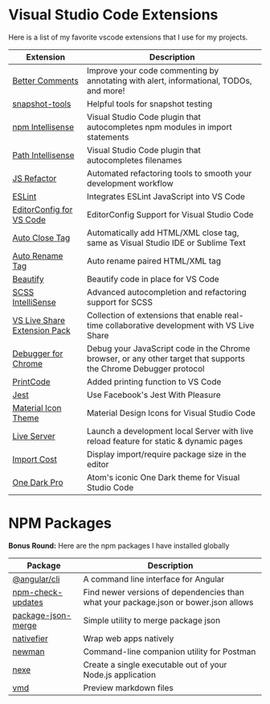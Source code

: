 # Visual Studio Code Extensions

Here is a list of my favorite vscode extensions that I use for my projects.

Extension | Description
--------- | -----------
[Better Comments](https://marketplace.visualstudio.com/items?itemName=aaron-bond.better-comments) | Improve your code commenting by annotating with alert, informational, TODOs, and more!
[snapshot-tools](https://marketplace.visualstudio.com/items?itemName=asvetliakov.snapshot-tools) | Helpful tools for snapshot testing
[npm Intellisense](https://marketplace.visualstudio.com/items?itemName=christian-kohler.npm-intellisense) | Visual Studio Code plugin that autocompletes npm modules in import statements
[Path Intellisense](https://marketplace.visualstudio.com/items?itemName=christian-kohler.path-intellisense) | Visual Studio Code plugin that autocompletes filenames
[JS Refactor](https://marketplace.visualstudio.com/items?itemName=cmstead.jsrefactor) | Automated refactoring tools to smooth your development workflow
[ESLint](https://marketplace.visualstudio.com/items?itemName=dbaeumer.vscode-eslint) | Integrates ESLint JavaScript into VS Code
[EditorConfig for VS Code](https://marketplace.visualstudio.com/items?itemName=EditorConfig.EditorConfig) | EditorConfig Support for Visual Studio Code
[Auto Close Tag](https://marketplace.visualstudio.com/items?itemName=formulahendry.auto-close-tag) | Automatically add HTML/XML close tag, same as Visual Studio IDE or Sublime Text
[Auto Rename Tag](https://marketplace.visualstudio.com/items?itemName=formulahendry.auto-rename-tag) | Auto rename paired HTML/XML tag
[Beautify](https://marketplace.visualstudio.com/items?itemName=HookyQR.beautify) | Beautify code in place for VS Code
[SCSS IntelliSense](https://marketplace.visualstudio.com/items?itemName=mrmlnc.vscode-scss) | Advanced autocompletion and refactoring support for SCSS
[VS Live Share Extension Pack](https://marketplace.visualstudio.com/items?itemName=MS-vsliveshare.vsliveshare-pack) | Collection of extensions that enable real-time collaborative development with VS Live Share
[Debugger for Chrome](https://marketplace.visualstudio.com/items?itemName=msjsdiag.debugger-for-chrome) | Debug your JavaScript code in the Chrome browser, or any other target that supports the Chrome Debugger protocol
[PrintCode](https://marketplace.visualstudio.com/items?itemName=nobuhito.printcode) | Added printing function to VS Code
[Jest](https://marketplace.visualstudio.com/items?itemName=Orta.vscode-jest) | Use Facebook's Jest With Pleasure
[Material Icon Theme](https://marketplace.visualstudio.com/items?itemName=PKief.material-icon-theme) | Material Design Icons for Visual Studio Code
[Live Server](https://marketplace.visualstudio.com/items?itemName=ritwickdey.LiveServer) | Launch a development local Server with live reload feature for static & dynamic pages
[Import Cost](https://marketplace.visualstudio.com/items?itemName=wix.vscode-import-cost) | Display import/require package size in the editor
[One Dark Pro](https://marketplace.visualstudio.com/items?itemName=zhuangtongfa.Material-theme) | Atom's iconic One Dark theme for Visual Studio Code

# NPM Packages

**Bonus Round:** Here are the npm packages I have installed globally

Package | Description
------- | -----------
[@angular/cli](https://cli.angular.io/) | A command line interface for Angular
[npm-check-updates](https://www.npmjs.com/package/npm-check-updates) | Find newer versions of dependencies than what your package.json or bower.json allows
[package-json-merge](https://www.npmjs.com/package/package-json-merge) | Simple utility to merge package json
[nativefier](https://www.npmjs.com/package/nativefier) | Wrap web apps natively
[newman](https://www.npmjs.com/package/newman) | Command-line companion utility for Postman
[nexe](https://www.npmjs.com/package/nexe) | Create a single executable out of your Node.js application
[vmd](https://www.npmjs.com/package/vmd) | Preview markdown files
